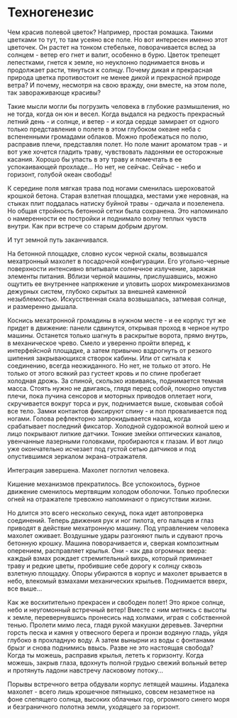 Техногенезис
============

Чем красив полевой цветок? Например, простая ромашка. Такими цветками то тут, то там усеяно все поле. Но вот интересен именно этот цветочек. Он растет на тонком стебельке, поворачивается вслед за солнцем - ветер его гнет и валит, особенно в бурю. Цветок трепещет лепестками, гнется к земле, но неуклонно поднимается вновь и продолжает расти, тянуться к солнцу. Почему дикая и прекрасная природа цветка противостоит не менее дикой и прекрасной природе ветра? И почему, несмотря на свою вражду, они вместе, на этом поле, так завораживающе красивы?

Такие мысли могли бы погрузить человека в глубокие размышления, но не тогда, когда он юн и весел. Когда выдался на редкость прекрасный летний день - и солнце, и ветер - и когда сердце замирает от одного только представления о полете в этом глубоком океане неба с вспененными громадами облаков. Можно пробежаться по полю, расправив плечи, представляя полет. Но поле манит ароматом трав - и вот уже хочется гладить траву, чувствовать ладонями ее осторожные касания. Хорошо бы упасть в эту траву и помечтать в ее успокаивающей прохладе... Но нет, не сейчас. Сейчас - небо и горизонт, голубой океан свободы!

К середине поля мягкая трава под ногами сменилась шероховатой крошкой бетона. Старая взлетная площадка, местами уже неровная, на стыках плит поддалась натиску буйной травы - одичала и позеленела. Но общая стройность бетонной сетки была сохранена. Это напоминало о намеренности ее постройки и поднимало волну теплых чувств внутри. Как при встрече со старым добрым другом.

И тут земной путь заканчивался.

На бетонной площадке, словно кусок черной скалы, возвышался мехатронный махолет в посадочной конфигурации. Его угольно-черные поверхности интенсивно впитывали солнечное излучение, заряжая элементы питания. Вблизи черной машины, прислушавшись, можно ощутить ее внутреннее напряжение и уловить шорох микромеханизмов дежурных систем, глубоко скрытых за внешней каменной незыблемостью. Искусственная скала возвышалась, затмевая солнце, и размеренно дышала.

Коснись мехатронной громадины в нужном месте - и ее корпус тут же придет в движение: панели сдвинутся, открывая проход в черное нутро машины. Останется только шагнуть в раскрытые ворота, прямо внутрь, в механическое чрево. Смело и уверенно пройти вперед, к интерфейсной площадке, а затем привычно вздрогнуть от резкого шипения закрывающихся створок кабины. Или от сигнала к соединению, всегда неожиданного. Но нет, не только от этого. Не только от этого всякий раз густеет кровь и по спине пробегает холодная дрожь. За спиной, скользко извиваясь, поднимается темная масса. Стоять нужно не двигаясь, глядя перед собой, покорно опустив плечи, пока пучина сенсоров и моторных приводов оплетает ноги, скручивается вокруг торса и рук, поднимается выше, сковывая собой все тело. Замки контактов фиксируют спину - и пол проваливается под ногами. Голова рефлекторно запрокидывается назад, когда срабатывает последний фиксатор. Холодной судорожной волной шею и лицо покрывают липкие датчики. Тонкие змейки оптических каналов, увенчанные лазерными головками, пробираются к глазам. И вот лицо уже окончательно исчезает под густой сетью датчиков и под опустившимся зеркалом экрана-отражателя.

Интеграция завершена. Махолет поглотил человека.

Кишение механизмов прекратилось. Все успокоилось, бурное движение сменилось мертвящим холодом оболочки. Только проблески огней на отражателе тревожно напоминают о присутствии жизни.

Но длится это всего несколько секунд, пока идет автопроверка соединений. Теперь движения рук и ног пилота, его пальцев и глаз приводят в действие мехатронную машину. Под управлением человека махолет оживает. Воздушные удары разгоняют пыль и сдувают прочь бетонную крошку. Машина поворачивается и, сверкая композитным оперением, расправляет крылья. Они - как два огромных веера: каждый взмах рождает стремительный вихрь, который приминает траву и редкие цветы, пробившие себе дорогу к солнцу сквозь взлетную площадку. Опоры убираются в корпус и махолет врывается в небо, влекомый взмахами механических крыльев. Поднимается вверх, все выше...

Как же восхитительно прекрасен и свободен полет! Это яркое солнце, небо и неугомонный встречный ветер! Вместе с ним метнись с высоты к земле, перевернувшись пронесись над холмами, играя с собственной тенью. Пролети мимо леса, гладя рукой макушки деревьев. Зачерпни горсть песка и камня у отвесного берега и пронзи водяную гладь, уйдя глубоко в прохладную воду. А затем вынырни из воды с фонтанами брызг и снова поднимись ввысь. Разве не это настоящая свобода? Когда ты можешь, расправив крылья, лететь к горизонту. Когда можешь, закрыв глаза, вдохнуть полной грудью свежий вольный ветер и протянуть ладони навстречу ласковому потоку...

Порывы встречного ветра обдували корпус летящей машины. Издалека махолет - всего лишь крошечное пятнышко, совсем незаметное на фоне слепящего солнца, высоких облачных гор, огромного синего моря и безграничного полотна земли, уходящего за горизонт.
